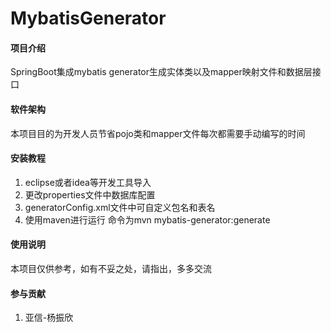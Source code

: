 # MybatisGenerator

#### 项目介绍
SpringBoot集成mybatis generator生成实体类以及mapper映射文件和数据层接口

#### 软件架构
本项目目的为开发人员节省pojo类和mapper文件每次都需要手动编写的时间


#### 安装教程

1. eclipse或者idea等开发工具导入
2. 更改properties文件中数据库配置
3. generatorConfig.xml文件中可自定义包名和表名
4. 使用maven进行运行  命令为mvn mybatis-generator:generate

#### 使用说明

本项目仅供参考，如有不妥之处，请指出，多多交流

#### 参与贡献

1. 亚信-杨振欣

